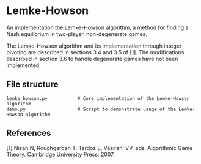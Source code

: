 # Lemke-Howson
An implementation the Lemke-Howson algorithm, a method for finding a Nash equilibrium in two-player, non-degenerate games.

The Lemke-Howson algorithm and its implementation through integer pivoting are described in sections 3.4 and 3.5 of [1]. The modifications described in section 3.6 to handle degenerate games have not been implemented.

## File structure

```
lemke_howson.py           # Core implementation of the Lemke-Howson algorithm
demo.py                   # Script to demonstrate usage of the Lemke-Howson algorithm
```

## References
[1] Nisan N, Roughgarden T, Tardos E, Vazirani VV, eds. Algorithmic Game Theory. Cambridge University Press; 2007.
